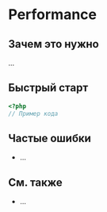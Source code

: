 # Performance

## Зачем это нужно

...

## Быстрый старт
```php
<?php
// Пример кода
```

## Частые ошибки
- ...

## См. также
- ...
